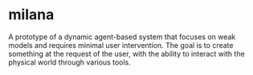 # milana
A prototype of a dynamic agent-based system that focuses on weak models and requires minimal user intervention. The goal is to create something at the request of the user, with the ability to interact with the physical world through various tools.
